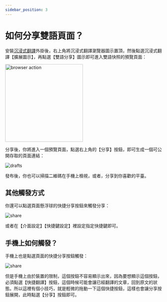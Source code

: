 ```yaml
---
sidebar_position: 3
---
```


# 如何分享雙語頁面？

安裝[沉浸式翻譯](https://immersivetranslate.com/)外掛後，右上角將沉浸式翻譯瀏覽器圖示置頂，然後點選沉浸式翻譯【擴展圖示】，再點選【雙語分享】圖示即可進入雙語快照的預覽頁面：

<img src="https://s.immersivetranslate.com/assets/share-web-page-demo.png" alt="browser action" width="250" />

分享後，你將進入一個預覽頁面，點選右上角的【分享】按鈕，即可生成一個可公開存取的頁面連結：

<img src="https://s.immersivetranslate.com/assets/preview.jpeg" alt="drafts" />

發布後，你也可以掃描二維碼在手機上檢視，或者，分享到你喜歡的平臺。

## 其他觸發方式

你還可以點選頁面懸浮球的快捷分享按鈕來觸發分享：

<img src="https://s.immersivetranslate.com/assets/share-shortcut.jpeg" alt="share" />

或者在【介面設定】【快捷鍵設定】裡設定指定快捷鍵即可。

## 手機上如何觸發？

手機上也是點選頁面的快捷分享按鈕觸發：

<img src="https://s.immersivetranslate.com/assets/share-shortcut.jpeg" alt="share" />

但是手機上由於裝置的限制，這個按鈕不容易顯示出來，因為要想顯示這個按鈕，必須點選【快捷翻譯】按鈕，這個時候可能會讓已經翻譯的文章，回到原文的狀態。所以這裡有個小技巧，就是輕微的拖動一下這個快捷按鈕，這樣也會讓分享按鈕展開，此時點選【分享】按鈕即可。
